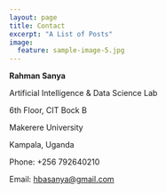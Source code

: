 ```yaml
---
layout: page
title: Contact
excerpt: "A List of Posts"
image:
  feature: sample-image-5.jpg
---
```


**Rahman Sanya**

Artificial Intelligence & Data Science Lab

6th Floor, CIT Bock B

Makerere University

Kampala, Uganda

Phone: +256 792640210 

Email: [hbasanya@gmail.com](mailto:hbasanya@gmail.com)

